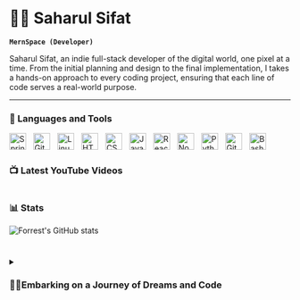 # 🏄‍♂️ Saharul Sifat

**`MernSpace (Developer)`**

Saharul Sifat, an indie full-stack developer of the digital world, one pixel at a time. From the initial planning and design to the final implementation, I takes a hands-on approach to every coding project, ensuring that each line of code serves a real-world purpose.


---

### 🧰 Languages and Tools

<img align="left" alt="Spring" width="30px" style="padding-right:10px;" src="https://cdn.jsdelivr.net/gh/devicons/devicon/icons/spring/spring-original.svg" />
<img align="left" alt="Git" width="30px" style="padding-right:10px;" src="https://cdn.jsdelivr.net/gh/devicons/devicon/icons/git/git-original.svg" />
<img align="left" alt="Linux" width="30px" style="padding-right:10px;" src="https://cdn.jsdelivr.net/gh/devicons/devicon/icons/linux/linux-original.svg" />
<img align="left" alt="HTML" width="30px" style="padding-right:10px;" src="https://cdn.jsdelivr.net/gh/devicons/devicon/icons/html5/html5-plain.svg" />
<img align="left" alt="CSS" width="30px" style="padding-right:10px;" src="https://cdn.jsdelivr.net/gh/devicons/devicon/icons/css3/css3-plain.svg" />
<img align="left" alt="JavaScript" width="30px" style="padding-right:10px;" src="https://cdn.jsdelivr.net/gh/devicons/devicon/icons/javascript/javascript-plain.svg" />
<img align="left" alt="React" width="30px" style="padding-right:10px;" src="https://cdn.jsdelivr.net/gh/devicons/devicon/icons/react/react-original.svg" />
<img align="left" alt="NodeJS" width="30px" style="padding-right:10px;" src="https://cdn.jsdelivr.net/gh/devicons/devicon/icons/nodejs/nodejs-original.svg" />
<img align="left" alt="Python" width="30px" style="padding-right:10px;" src="https://cdn.jsdelivr.net/gh/devicons/devicon/icons/python/python-plain.svg" />
<img align="left" alt="GitHub" width="30px" style="padding-right:10px;" src="https://cdn.jsdelivr.net/gh/devicons/devicon/icons/github/github-original.svg" />

<img align="left" alt="Bash" width="30px" style="padding-right:10px;" src="https://cdn.jsdelivr.net/gh/devicons/devicon/icons/bash/bash-original.svg" />
<br />

#

### 📺 Latest YouTube Videos


#

### 📊 Stats

![Forrest's GitHub stats](https://github-readme-stats.vercel.app/api?username=saharulsifatsoft&show_icons=true&theme=gruvbox)

<!-- ![GitHub Streak](https://streak-stats.demolab.com?user=ForrestKnight&theme=gruvbox&border_radius=4.5) -->

#

<details>
 <summary><h3>👨‍💻Embarking on a Journey of Dreams and Code</h3></summary>


My coding journey began as a curious student, eager to delve into the intricacies of programming. With a fervent passion to build my own app, I taught myself iOS development, a dream that eventually landed me a full-stack software engineering job upon graduation. However, the allure of content creation beckoned, and I decided to pursue YouTube full-time, a decision that has shaped my path ever since.

Yet, a lingering regret tugged at my heart – abandoning my dream of building my own app to seek stability in a conventional job. Now, I've traded the safety net of employment for the uncharted territory of content creation. And while it has been rewarding, I yearn for that familiar discomfort, the thrill of pushing boundaries.

It's time to rekindle that burning desire, to get back on the horse and fulfill the dream of my younger self – to build my own app, my own product. To achieve this, I'll be streamlining my YouTube content, dedicating more time to this passion project. By the end of 2022, I'll be ready to tackle this dream with unwavering determination.

Don't wait up, because I'm coming. I'm embracing the discomfort, the uncharted territory, and the exhilarating pursuit of my dreams. With unwavering determination, I'll transform my vision into reality.


[linkden]: https://www.linkedin.com/in/saharulsifat/
